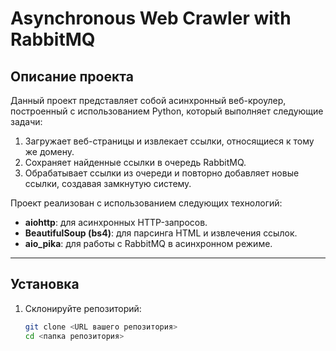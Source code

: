 # Asynchronous Web Crawler with RabbitMQ

## Описание проекта

Данный проект представляет собой асинхронный веб-кроулер, построенный с использованием Python, который выполняет следующие задачи:
1. Загружает веб-страницы и извлекает ссылки, относящиеся к тому же домену.
2. Сохраняет найденные ссылки в очередь RabbitMQ.
3. Обрабатывает ссылки из очереди и повторно добавляет новые ссылки, создавая замкнутую систему.

Проект реализован с использованием следующих технологий:
- **aiohttp**: для асинхронных HTTP-запросов.
- **BeautifulSoup (bs4)**: для парсинга HTML и извлечения ссылок.
- **aio_pika**: для работы с RabbitMQ в асинхронном режиме.

---

## Установка

1. Склонируйте репозиторий:
   ```bash
   git clone <URL вашего репозитория>
   cd <папка репозитория>
